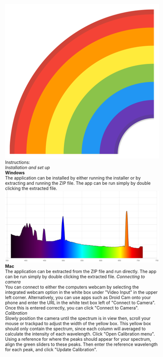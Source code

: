 <br />![icon](assets/icon.png)<br />
Instructions: <br />
*Installation and set up* <br />
**Windows** <br />
The application can be installed by either running the installer or by extracting and running the ZIP file.  The app can be run simply by double clicking the extracted file. 
<br />![spectrum](spectrum.png)<br />
**Mac** <br />
The application can be extracted from the ZIP file and run directly. The app can be run simply by double clicking the extracted file. 
*Connecting to camera* <br />
You can connect to either the computers webcam by selecting the integrated webcam option in the white box under "Video Input" in the upper left corner. Alternatively, you can use apps such as Droid Cam onto your phone and enter the URL in the white text box left of "Connect to Camera". Once this is entered correctly, you can click "Connect to Camera".  <br />
*Calibration* <br />
Slowly position the camera until the spectrum is in view then, scroll your mouse or trackpad to adjust the width of the yellow box. This yellow box should only contain the spectrum, since each column will averaged to calculate the intensity of each wavelength. Click "Open Calibration menu". Using a reference for where the peaks should appear for your spectrum, align the green sliders to these peaks. Then enter the reference wavelength for each peak, and click "Update Calibration". 
